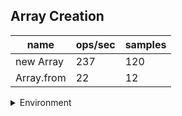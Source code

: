 ## Array Creation

|name|ops/sec|samples|
|-|-|-|
|new Array|237|120|
|Array.from|22|12|


<details>
<summary>Environment</summary>

* __Machine:__ linux x64 | 4 vCPUs | 7.6GB Mem
* __Run:__ Wed Oct 15 2025 20:57:16 GMT+0000 (Coordinated Universal Time)
* __Node:__ `v20.0.0`
</details>

<!--
{"environment":{"platform":"linux","arch":"x64","cpus":4,"totalMemory":7.597843170166016},"benchmarks":[{"name":"new Array","samples":120,"opsSec":237.19062083374058},{"name":"Array.from","samples":12,"opsSec":22.547339195547575}]}-->
